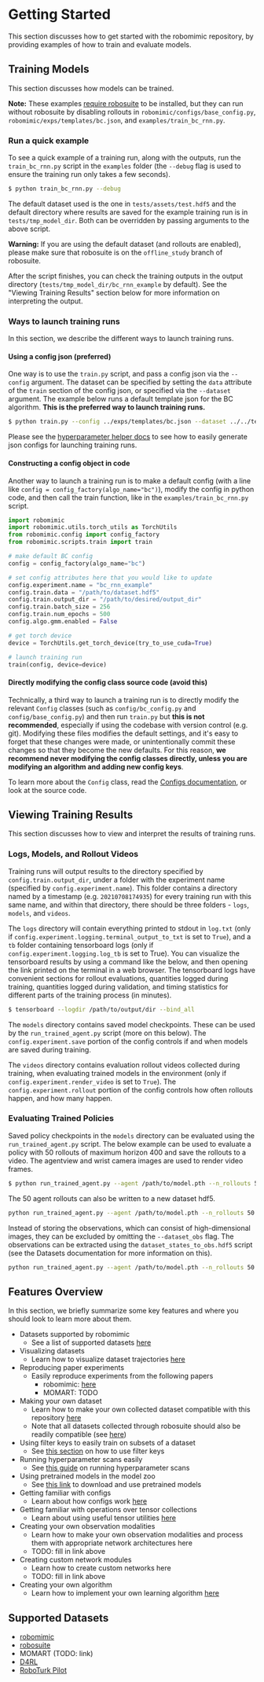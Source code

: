 # Getting Started

This section discusses how to get started with the robomimic repository, by providing examples of how to train and evaluate models.

## Training Models

This section discusses how models can be trained.

**Note:** These examples [require robosuite](./installation.html#robosuite) to be installed, but they can run without robosuite by disabling rollouts in `robomimic/configs/base_config.py`, `robomimic/exps/templates/bc.json`, and `examples/train_bc_rnn.py`. 

### Run a quick example

To see a quick example of a training run, along with the outputs, run the `train_bc_rnn.py` script in the `examples` folder (the `--debug` flag is used to ensure the training run only takes a few seconds).

```sh
$ python train_bc_rnn.py --debug
```

The default dataset used is the one in `tests/assets/test.hdf5` and the default directory where results are saved for the example training run is in `tests/tmp_model_dir`. Both can be overridden by passing arguments to the above script. 

**Warning:** If you are using the default dataset (and rollouts are enabled), please make sure that robosuite is on the `offline_study` branch of robosuite.

After the script finishes, you can check the training outputs in the output directory (`tests/tmp_model_dir/bc_rnn_example` by default). See the "Viewing Training Results" section below for more information on interpreting the output.

### Ways to launch training runs

In this section, we describe the different ways to launch training runs.

#### Using a config json (preferred)

One way is to use the `train.py` script, and pass a config json via the `--config` argument. The dataset can be specified by setting the `data` attribute of the `train` section of the config json, or specified via the `--dataset` argument. The example below runs a default template json for the BC algorithm. **This is the preferred way to launch training runs.**

```sh
$ python train.py --config ../exps/templates/bc.json --dataset ../../tests/assets/test.hdf5
```

Please see the [hyperparameter helper docs](./advanced.html#using-the-hyperparameter-helper-to-launch-runs) to see how to easily generate json configs for launching training runs.

#### Constructing a config object in code

Another way to launch a training run is to make a default config (with a line like `config = config_factory(algo_name="bc")`), modify the config in python code, and then call the train function, like in the `examples/train_bc_rnn.py` script.

```python
import robomimic
import robomimic.utils.torch_utils as TorchUtils
from robomimic.config import config_factory
from robomimic.scripts.train import train

# make default BC config
config = config_factory(algo_name="bc")

# set config attributes here that you would like to update
config.experiment.name = "bc_rnn_example"
config.train.data = "/path/to/dataset.hdf5"
config.train.output_dir = "/path/to/desired/output_dir"
config.train.batch_size = 256
config.train.num_epochs = 500
config.algo.gmm.enabled = False

# get torch device
device = TorchUtils.get_torch_device(try_to_use_cuda=True)

# launch training run
train(config, device=device)
```

#### Directly modifying the config class source code (avoid this)

Technically, a third way to launch a training run is to directly modify the relevant `Config` classes (such as `config/bc_config.py` and `config/base_config.py`) and then run `train.py` but **this is not recommended**, especially if using the codebase with version control (e.g. git). Modifying these files modifies the default settings, and it's easy to forget that these changes were made, or unintentionally commit these changes so that they become the new defaults. For this reason, **we recommend never modifying the config classes directly, unless you are modifying an algorithm and adding new config keys**. 

To learn more about the `Config` class, read the [Configs documentation](../modules/configs.html), or look at the source code.


## Viewing Training Results

This section discusses how to view and interpret the results of training runs.

### Logs, Models, and Rollout Videos

Training runs will output results to the directory specified by `config.train.output_dir`, under a folder with the experiment name (specified by `config.experiment.name`). This folder contains a directory named by a timestamp (e.g. `20210708174935`) for every training run with this same name, and within that directory, there should be three folders - `logs`, `models`, and `videos`. 

The `logs` directory will contain everything printed to stdout in `log.txt` (only if `config.experiment.logging.terminal_output_to_txt` is set to `True`), and a `tb` folder containing tensorboard logs (only if `config.experiment.logging.log_tb` is set to True). You can visualize the tensorboard results by using a command like the below, and then opening the link printed on the terminal in a web browser. The tensorboard logs have convenient sections for rollout evaluations, quantities logged during training, quantities logged during validation, and timing statistics for different parts of the training process (in minutes).

```sh
$ tensorboard --logdir /path/to/output/dir --bind_all
```

The `models` directory contains saved model checkpoints. These can be used by the `run_trained_agent.py` script (more on this below). The `config.experiment.save` portion of the config controls if and when models are saved during training.

The `videos` directory contains evaluation rollout videos collected during training, when evaluating trained models in the environment (only if `config.experiment.render_video` is set to `True`). The `config.experiment.rollout` portion of the config controls how often rollouts happen, and how many happen.

### Evaluating Trained Policies

Saved policy checkpoints in the `models` directory can be evaluated using the `run_trained_agent.py` script. The below example can be used to evaluate a policy with 50 rollouts of maximum horizon 400 and save the rollouts to a video. The agentview and wrist camera images are used to render video frames.

```sh
$ python run_trained_agent.py --agent /path/to/model.pth --n_rollouts 50 --horizon 400 --seed 0 --video_path /path/to/output.mp4 --camera_names agentview robot0_eye_in_hand 
```

The 50 agent rollouts can also be written to a new dataset hdf5.

```sh
python run_trained_agent.py --agent /path/to/model.pth --n_rollouts 50 --horizon 400 --seed 0 --dataset_path /path/to/output.hdf5 --dataset_obs 
```

Instead of storing the observations, which can consist of high-dimensional images, they can be excluded by omitting the `--dataset_obs` flag. The observations can be extracted using the `dataset_states_to_obs.hdf5` script (see the Datasets documentation for more information on this).

```sh
python run_trained_agent.py --agent /path/to/model.pth --n_rollouts 50 --horizon 400 --seed 0 --dataset_path /path/to/output.hdf5
```



## Features Overview

In this section, we briefly summarize some key features and where you should look to learn more about them.

- Datasets supported by robomimic
  - See a list of supported datasets [here](./quickstart.html#supported-datasets)
- Visualizing datasets
  - Learn how to visualize dataset trajectories [here](./datasets.html#view-dataset-structure-and-videos)
- Reproducing paper experiments
  - Easily reproduce experiments from the following papers
    - robomimic: [here](./results.html)
    - MOMART: TODO
- Making your own dataset
  - Learn how to make your own collected dataset compatible with this repository [here](./datasets.html#dataset-structure)
  - Note that all datasets collected through robosuite should also be readily compatible (see [here](./datasets.html#converting-robosuite-hdf5-datasets))
- Using filter keys to easily train on subsets of a dataset
  - See [this section](./datasets.html#filter-keys-and-train-valid-splits) on how to use filter keys
- Running hyperparameter scans easily
  - See [this guide](./advanced.html#using-the-hyperparameter-helper-to-launch-runs) on running hyperparameter scans
- Using pretrained models in the model zoo
  - See [this link](./model_zoo.html) to download and use pretrained models
- Getting familiar with configs
  - Learn about how configs work [here](../modules/configs.html)
- Getting familiar with operations over tensor collections
  - Learn about using useful tensor utilities [here](../modules/utils.html#tensorutils)
- Creating your own observation modalities
  - Learn how to make your own observation modalities and process them with appropriate network architectures here
  - TODO: fill in link above
- Creating custom network modules
  - Learn how to create custom networks here
  - TODO: fill in link above
- Creating your own algorithm
  - Learn how to implement your own learning algorithm [here](../modules/algorithms.html#building-your-own-algorithm)

## Supported Datasets

- [robomimic](./results.html#downloading-released-datasets)
- [robosuite](./datasets.html#converting-robosuite-hdf5-datasets)
- MOMART (TODO: link)
- [D4RL](./results.html#d4rl)
- [RoboTurk Pilot](./datasets.html#roboturk-pilot-datasets)

